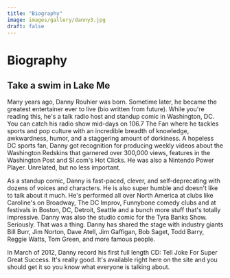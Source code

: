 ```yaml
---
title: "Biography"
image: images/gallery/danny3.jpg
draft: false
---
```


# Biography

## Take a swim in Lake Me

Many years ago, Danny Rouhier was born. Sometime later, he became the greatest entertainer ever to live (bio written from future). While you're reading this, he's a talk radio host and standup comic in Washington, DC. You can catch his radio show mid-days on 106.7 The Fan where he tackles sports and pop culture with an incredible breadth of knowledge, awkwardness, humor, and a staggering amount of dorkiness. A hopeless DC sports fan, Danny got recognition for producing weekly videos about the Washington Redskins that garnered over 300,000 views, features in the Washington Post and SI.com's Hot Clicks. He was also a Nintendo Power Player. Unrelated, but no less important.

As a standup comic, Danny is fast-paced, clever, and self-deprecating with dozens of voices and characters. He is also super humble and doesn't like to talk about it much. He's performed all over North America at clubs like Caroline's on Broadway, The DC Improv, Funnybone comedy clubs and at festivals in Boston, DC, Detroit, Seattle and a bunch more stuff that's totally impressive. Danny was also the studio comic for the Tyra Banks Show. Seriously. That was a thing. Danny has shared the stage with industry giants Bill Burr, Jim Norton, Dave Atell, Jim Gaffigan, Bob Saget, Todd Barry, Reggie Watts, Tom Green, and more famous people.

In March of 2012, Danny record his first full length CD: Tell Joke For Super Great Success. It's really good. It's available right here on the site and you should get it so you know what everyone is talking about.
